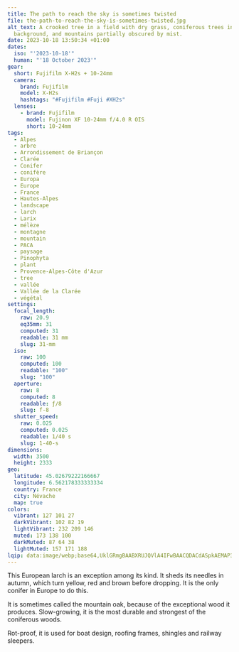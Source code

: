 ```yaml
---
title: The path to reach the sky is sometimes twisted
file: the-path-to-reach-the-sky-is-sometimes-twisted.jpg
alt_text: A crooked tree in a field with dry grass, coniferous trees in the
  background, and mountains partially obscured by mist.
date: 2023-10-18 13:50:34 +01:00
dates:
  iso: "'2023-10-18'"
  human: "'18 October 2023'"
gear:
  short: Fujifilm X-H2s + 10-24mm
  camera:
    brand: Fujifilm
    model: X-H2s
    hashtags: "#Fujifilm #Fuji #XH2s"
  lenses:
    - brand: Fujifilm
      model: Fujinon XF 10-24mm f/4.0 R OIS
      short: 10-24mm
tags:
  - Alpes
  - arbre
  - Arrondissement de Briançon
  - Clarée
  - Conifer
  - conifère
  - Europa
  - Europe
  - France
  - Hautes-Alpes
  - landscape
  - larch
  - Larix
  - mélèze
  - montagne
  - mountain
  - PACA
  - paysage
  - Pinophyta
  - plant
  - Provence-Alpes-Côte d'Azur
  - tree
  - vallée
  - Vallée de la Clarée
  - végétal
settings:
  focal_length:
    raw: 20.9
    eq35mm: 31
    computed: 31
    readable: 31 mm
    slug: 31-mm
  iso:
    raw: 100
    computed: 100
    readable: "100"
    slug: "100"
  aperture:
    raw: 8
    computed: 8
    readable: ƒ/8
    slug: f-8
  shutter_speed:
    raw: 0.025
    computed: 0.025
    readable: 1/40 s
    slug: 1-40-s
dimensions:
  width: 3500
  height: 2333
geo:
  latitude: 45.02679222166667
  longitude: 6.562178333333334
  country: France
  city: Névache
  map: true
colors:
  vibrant: 127 101 27
  darkVibrant: 102 82 19
  lightVibrant: 232 209 146
  muted: 173 138 100
  darkMuted: 87 64 38
  lightMuted: 157 171 188
lqip: data:image/webp;base64,UklGRmgBAABXRUJQVlA4IFwBAACQDACdASpkAEMAP3GkxFk0v6glMHVcs/AuCWNtFlttj10lTP4R+ajY/7gnOU2nzEg0rmJDnyICa83Y1OKOVWMNnVmctsodZq2GrACcNjwde9Hc88TL3YUoE0CEwn93EvwvVDk06QXdZdG4S7cAAP011oIzTYFOr3tdPgfUhgYpH71rU1CuI2K3mJnvQGDP13bwsrx+BhnGs02SvXmGSdblsPPBpyqAPkxFCIdBjvr5N0SoWVMGBuuPvjsKCUJ45tdrhkGQDkKyb0J4P61d3p0ib23wxsd4iMieBGMf3cVpadu0Bua3QM6WlFC5y18kwkfZFZ+MJRgUuZ1pyF0m205yVTn9S5nq2NsChoo6fw+VaupfPlf8WepKv6LtZxBx9D4nEKQG392FpIbFdJu08qsC1w9VvGg2etOe/KDSwoExfvzqwH//mURNginMweusJjAGDj51Dt5C3dgAAAA=
---
```


This European larch is an exception among its kind. It sheds its needles in autumn, which turn yellow, red and brown before dropping. It is the only conifer in Europe to do this.

It is sometimes called the mountain oak, because of the exceptional wood it produces. Slow-growing, it is the most durable and strongest of the coniferous woods.

Rot-proof, it is used for boat design, roofing frames, shingles and railway sleepers.
